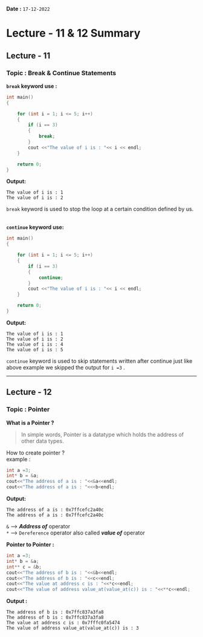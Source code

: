 **Date :** `17-12-2022`
# Lecture - 11 & 12 Summary
## Lecture - 11
### Topic : Break & Continue Statements

**`break` keyword use :**

```c++
int main()
{

    for (int i = 1; i <= 5; i++)
    {
        if (i == 3)
        {
            break;
        }
        cout <<"The value of i is : "<< i << endl;  
    }

    return 0;
}
```

**Output:**
```
The value of i is : 1
The value of i is : 2
```
`break` keyword is used to stop the loop at a certain condition defined by us. <br><br>


**`continue` keyword use:**
```c++
int main()
{

    for (int i = 1; i <= 5; i++)
    {
        if (i == 3)
        {
            continue;
        }
        cout <<"The value of i is : "<< i << endl;
    }

    return 0;
}
```
**Output:**
```
The value of i is : 1
The value of i is : 2
The value of i is : 4
The value of i is : 5
```

`continue` keyword is used to skip statements written after continue just like above example we skipped the output for `i =3` . <br>

<hr>

## Lecture - 12
### Topic : Pointer

**What is a Pointer ?**
>In simple words, Pointer is a datatype which holds the address of other data types.

How to create pointer ?<br>
example :
```c++
int a =3;
int* b = &a;
cout<<"The address of a is : "<<&a<<endl;
cout<<"The address of a is : "<<<b<endl;
```
**Output:**<br>

    The address of a is : 0x7ffcefc2a40c
    The address of a is : 0x7ffcefc2a40c
    
`&` --> **_Address of_**  operator<br>
`*` --> `Dereference` operator also called **_value of_**   operator <br>

**Pointer to Pointer :**
```c++
int a =3;
int* b = &a;
int** c = &b;
cout<<"The address of b is : "<<&b<<endl;
cout<<"The address of b is : "<<c<<endl;
cout<<"The value at address c is : "<<*c<<endl;
cout<<"The value of address value_at(value_at(c)) is : "<<**c<<endl;

```

**Output :**
```
The address of b is : 0x7ffc837a3fa8
The address of b is : 0x7ffc837a3fa8
The value at address c is : 0x7fffc0fa5474
The value of address value_at(value_at(c)) is : 3
```
